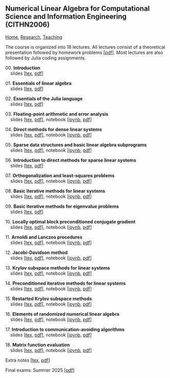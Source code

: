 <p>&nbsp;</p>

## Numerical Linear Algebra for Computational Science and Information Engineering (CITHN2006)


[Home](https://venkovic.github.io), [Research](https://venkovic.github.io/research), [Teaching](https://venkovic.github.io/teaching) 



The course is organized into 18 lectures. All lectures consist of a theoretical presentation followed by homework problems [[pdf](NLA-for-CS-and-IE/TUM_NLA-for-CS-and-IE_Problems.pdf)]. Most lectures are also followed by Julia coding assignments.

<p>00. 
<strong>Introduction</strong><br />
&nbsp;&nbsp;&nbsp;
slides [<a href="NLA-for-CS-and-IE/TUM_NLA-for-CS-and-IE_Lecture00.tex">tex</a>, <a href="NLA-for-CS-and-IE/TUM_NLA-for-CS-and-IE_Lecture00.pdf">pdf</a>]</p>

<p>01. 
<strong>Essentials of linear algebra</strong><br />
&nbsp;&nbsp;&nbsp;
slides [<a href="NLA-for-CS-and-IE/TUM_NLA-for-CS-and-IE_Lecture01.tex">tex</a>, <a href="NLA-for-CS-and-IE/TUM_NLA-for-CS-and-IE_Lecture01.pdf">pdf</a>]</p>

<p>02. 
<strong>Essentials of the Julia language</strong><br />
&nbsp;&nbsp;&nbsp;
slides [<a href="NLA-for-CS-and-IE/TUM_NLA-for-CS-and-IE_Lecture02.tex">tex</a>, <a href="NLA-for-CS-and-IE/TUM_NLA-for-CS-and-IE_Lecture02.pdf">pdf</a>]</p>

<p>03. 
<strong>Floating-point arithmetic and error analysis</strong><br />
&nbsp;&nbsp;&nbsp;
slides [<a href="NLA-for-CS-and-IE/TUM_NLA-for-CS-and-IE_Lecture03.tex">tex</a>, <a href="NLA-for-CS-and-IE/TUM_NLA-for-CS-and-IE_Lecture03.pdf">pdf</a>], 
notebook [<a href="NLA-for-CS-and-IE/PracticeSession03.ipynb">ipynb</a>, <a href="NLA-for-CS-and-IE/PracticeSession03.pdf">pdf</a>]</p>

<p>04. 
<strong>Direct methods for dense linear systems</strong><br />
&nbsp;&nbsp;&nbsp;
slides [<a href="NLA-for-CS-and-IE/TUM_NLA-for-CS-and-IE_Lecture04.tex">tex</a>, <a href="NLA-for-CS-and-IE/TUM_NLA-for-CS-and-IE_Lecture04.pdf">pdf</a>], 
notebook [<a href="NLA-for-CS-and-IE/PracticeSession04.ipynb">ipynb</a>, <a href="NLA-for-CS-and-IE/PracticeSession04.pdf">pdf</a>]</p>

<p>05. 
<strong>Sparse data structures and basic linear algebra subprograms</strong><br />
&nbsp;&nbsp;&nbsp;
slides [<a href="NLA-for-CS-and-IE/TUM_NLA-for-CS-and-IE_Lecture05.tex">tex</a>, <a href="NLA-for-CS-and-IE/TUM_NLA-for-CS-and-IE_Lecture05.pdf">pdf</a>], 
notebook [<a href="NLA-for-CS-and-IE/PracticeSession05.ipynb">ipynb</a>, <a href="NLA-for-CS-and-IE/PracticeSession05.pdf">pdf</a>]</p>

<p>06. 
<strong>Introduction to direct methods for sparse linear systems</strong><br />
&nbsp;&nbsp;&nbsp;
slides [<a href="NLA-for-CS-and-IE/TUM_NLA-for-CS-and-IE_Lecture06.tex">tex</a>, <a href="NLA-for-CS-and-IE/TUM_NLA-for-CS-and-IE_Lecture06.pdf">pdf</a>]</p>

<p>07. 
<strong>Orthogonalization and least-squares problems</strong><br />
&nbsp;&nbsp;&nbsp;
slides [<a href="NLA-for-CS-and-IE/TUM_NLA-for-CS-and-IE_Lecture07.tex">tex</a>, <a href="NLA-for-CS-and-IE/TUM_NLA-for-CS-and-IE_Lecture07.pdf">pdf</a>], 
notebook [<a href="NLA-for-CS-and-IE/PracticeSession07.ipynb">ipynb</a>, <a href="NLA-for-CS-and-IE/PracticeSession07.pdf">pdf</a>]</p>

<p>08. 
<strong>Basic iterative methods for linear systems</strong><br />
&nbsp;&nbsp;&nbsp;
slides [<a href="NLA-for-CS-and-IE/TUM_NLA-for-CS-and-IE_Lecture08.tex">tex</a>, <a href="NLA-for-CS-and-IE/TUM_NLA-for-CS-and-IE_Lecture08.pdf">pdf</a>], 
notebook [<a href="NLA-for-CS-and-IE/PracticeSession08.ipynb">ipynb</a>, <a href="NLA-for-CS-and-IE/PracticeSession08.pdf">pdf</a>]</p>

<p>09. 
<strong>Basic iterative methods for eigenvalue problems</strong><br />
&nbsp;&nbsp;&nbsp;
slides [<a href="NLA-for-CS-and-IE/TUM_NLA-for-CS-and-IE_Lecture09.tex">tex</a>, <a href="NLA-for-CS-and-IE/TUM_NLA-for-CS-and-IE_Lecture09.pdf">pdf</a>]</p>

<p>10. 
<strong>Locally optimal block preconditioned conjugate gradient</strong><br />
&nbsp;&nbsp;&nbsp;
slides [<a href="NLA-for-CS-and-IE/TUM_NLA-for-CS-and-IE_Lecture10.tex">tex</a>, <a href="NLA-for-CS-and-IE/TUM_NLA-for-CS-and-IE_Lecture10.pdf">pdf</a>], 
notebook [<a href="NLA-for-CS-and-IE/PracticeSession10.ipynb">ipynb</a>, <a href="NLA-for-CS-and-IE/PracticeSession10.pdf">pdf</a>]</p>

<p>11. 
<strong>Arnoldi and Lanczos procedures</strong><br />
&nbsp;&nbsp;&nbsp;
slides [<a href="NLA-for-CS-and-IE/TUM_NLA-for-CS-and-IE_Lecture11.tex">tex</a>, <a href="NLA-for-CS-and-IE/TUM_NLA-for-CS-and-IE_Lecture11.pdf">pdf</a>], 
notebook [<a href="NLA-for-CS-and-IE/PracticeSession11.ipynb">ipynb</a>, <a href="NLA-for-CS-and-IE/PracticeSession11.pdf">pdf</a>]</p>

<p>12. 
<strong>Jacobi-Davidson method</strong><br />
&nbsp;&nbsp;&nbsp;
slides [<a href="NLA-for-CS-and-IE/TUM_NLA-for-CS-and-IE_Lecture12.tex">tex</a>, <a href="NLA-for-CS-and-IE/TUM_NLA-for-CS-and-IE_Lecture12.pdf">pdf</a>], 
notebook [<a href="NLA-for-CS-and-IE/PracticeSession12.ipynb">ipynb</a>, <a href="NLA-for-CS-and-IE/PracticeSession12.pdf">pdf</a>]</p>

<p>13. 
<strong>Krylov subspace methods for linear systems</strong><br />
&nbsp;&nbsp;&nbsp;
slides [<a href="NLA-for-CS-and-IE/TUM_NLA-for-CS-and-IE_Lecture13.tex">tex</a>, <a href="NLA-for-CS-and-IE/TUM_NLA-for-CS-and-IE_Lecture13.pdf">pdf</a>], 
notebook [<a href="NLA-for-CS-and-IE/PracticeSession13.ipynb">ipynb</a>, <a href="NLA-for-CS-and-IE/PracticeSession13.pdf">pdf</a>]</p>

<p>14. 
<strong>Preconditioned iterative methods for linear systems</strong><br />
&nbsp;&nbsp;&nbsp;
slides [<a href="NLA-for-CS-and-IE/TUM_NLA-for-CS-and-IE_Lecture14.tex">tex</a>, <a href="NLA-for-CS-and-IE/TUM_NLA-for-CS-and-IE_Lecture14.pdf">pdf</a>], 
notebook [<a href="NLA-for-CS-and-IE/PracticeSession14.ipynb">ipynb</a>, <a href="NLA-for-CS-and-IE/PracticeSession14.pdf">pdf</a>]</p>

<p>15. 
<strong>Restarted Krylov subspace methods</strong><br />
&nbsp;&nbsp;&nbsp;
slides [<a href="NLA-for-CS-and-IE/TUM_NLA-for-CS-and-IE_Lecture15.tex">tex</a>, <a href="NLA-for-CS-and-IE/TUM_NLA-for-CS-and-IE_Lecture15.pdf">pdf</a>], 
notebook [<a href="NLA-for-CS-and-IE/PracticeSession15.ipynb">ipynb</a>, <a href="NLA-for-CS-and-IE/PracticeSession15.pdf">pdf</a>]</p>

<p>16. 
<strong>Elements of randomized numerical linear algebra</strong><br />
&nbsp;&nbsp;&nbsp;
slides [<a href="NLA-for-CS-and-IE/TUM_NLA-for-CS-and-IE_Lecture16.tex">tex</a>, <a href="NLA-for-CS-and-IE/TUM_NLA-for-CS-and-IE_Lecture16.pdf">pdf</a>], 
notebook [<a href="NLA-for-CS-and-IE/PracticeSession16.ipynb">ipynb</a>, <a href="NLA-for-CS-and-IE/PracticeSession16.pdf">pdf</a>]</p>

<p>17. 
<strong>Introduction to communication-avoiding algorithms</strong><br />
&nbsp;&nbsp;&nbsp;
slides [<a href="NLA-for-CS-and-IE/TUM_NLA-for-CS-and-IE_Lecture17.tex">tex</a>, <a href="NLA-for-CS-and-IE/TUM_NLA-for-CS-and-IE_Lecture17.pdf">pdf</a>], 
notebook [<a href="NLA-for-CS-and-IE/PracticeSession17.ipynb">ipynb</a>, <a href="NLA-for-CS-and-IE/PracticeSession17.pdf">pdf</a>]</p>

<p>18. 
<strong>Matrix function evaluation</strong><br />
&nbsp;&nbsp;&nbsp;
slides [<a href="NLA-for-CS-and-IE/TUM_NLA-for-CS-and-IE_Lecture18.tex">tex</a>, <a href="NLA-for-CS-and-IE/TUM_NLA-for-CS-and-IE_Lecture18.pdf">pdf</a>], 
notebook [<a href="NLA-for-CS-and-IE/PracticeSession18.ipynb">ipynb</a>, <a href="NLA-for-CS-and-IE/PracticeSession18.pdf">pdf</a>]</p>

Extra notes [[tex](NLA-for-CS-and-IE/TUM_NLA-for-CS-and-IE_Extra-notes.tex), [pdf](NLA-for-CS-and-IE/TUM_NLA-for-CS-and-IE_Extra-notes.pdf)]

Final exams: Summer 2025 [[pdf](NLA-for-CS-and-IE/TUM_NLA-for-CS-and-IE_Final.pdf)]